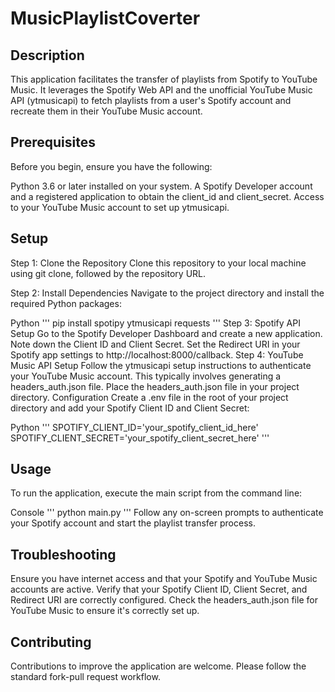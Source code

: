 # MusicPlaylistCoverter
## Description
This application facilitates the transfer of playlists from Spotify to YouTube Music. It leverages the Spotify Web API and the unofficial YouTube Music API (ytmusicapi) to fetch playlists from a user's Spotify account and recreate them in their YouTube Music account.

## Prerequisites
Before you begin, ensure you have the following:

Python 3.6 or later installed on your system.
A Spotify Developer account and a registered application to obtain the client_id and client_secret.
Access to your YouTube Music account to set up ytmusicapi.

## Setup
Step 1: Clone the Repository
Clone this repository to your local machine using git clone, followed by the repository URL.

Step 2: Install Dependencies
Navigate to the project directory and install the required Python packages:

Python
'''
pip install spotipy ytmusicapi requests
'''
Step 3: Spotify API Setup
Go to the Spotify Developer Dashboard and create a new application.
Note down the Client ID and Client Secret.
Set the Redirect URI in your Spotify app settings to http://localhost:8000/callback.
Step 4: YouTube Music API Setup
Follow the ytmusicapi setup instructions to authenticate your YouTube Music account. This typically involves generating a headers_auth.json file.
Place the headers_auth.json file in your project directory.
Configuration
Create a .env file in the root of your project directory and add your Spotify Client ID and Client Secret:

Python
'''
SPOTIFY_CLIENT_ID='your_spotify_client_id_here'
SPOTIFY_CLIENT_SECRET='your_spotify_client_secret_here'
'''
## Usage
To run the application, execute the main script from the command line:

Console
'''
python main.py
'''
Follow any on-screen prompts to authenticate your Spotify account and start the playlist transfer process.

## Troubleshooting
Ensure you have internet access and that your Spotify and YouTube Music accounts are active.
Verify that your Spotify Client ID, Client Secret, and Redirect URI are correctly configured.
Check the headers_auth.json file for YouTube Music to ensure it's correctly set up.

## Contributing
Contributions to improve the application are welcome. Please follow the standard fork-pull request workflow.
